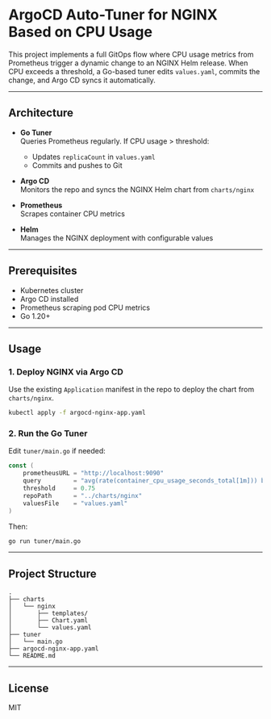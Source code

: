 # ArgoCD Auto-Tuner for NGINX Based on CPU Usage

This project implements a full GitOps flow where CPU usage metrics from Prometheus trigger a dynamic change to an NGINX Helm release. When CPU exceeds a threshold, a Go-based tuner edits `values.yaml`, commits the change, and Argo CD syncs it automatically.

---

## Architecture

- **Go Tuner**  
  Queries Prometheus regularly. If CPU usage > threshold:
  - Updates `replicaCount` in `values.yaml`
  - Commits and pushes to Git

- **Argo CD**  
  Monitors the repo and syncs the NGINX Helm chart from `charts/nginx`

- **Prometheus**  
  Scrapes container CPU metrics

- **Helm**  
  Manages the NGINX deployment with configurable values

---

## Prerequisites

- Kubernetes cluster
- Argo CD installed
- Prometheus scraping pod CPU metrics
- Go 1.20+

---

## Usage

### 1. Deploy NGINX via Argo CD

Use the existing `Application` manifest in the repo to deploy the chart from `charts/nginx`.

```bash
kubectl apply -f argocd-nginx-app.yaml
```

### 2. Run the Go Tuner

Edit `tuner/main.go` if needed:

```go
const (
    prometheusURL = "http://localhost:9090"
    query         = "avg(rate(container_cpu_usage_seconds_total[1m])) by (pod)"
    threshold     = 0.75
    repoPath      = "../charts/nginx"
    valuesFile    = "values.yaml"
)
```

Then:

```bash
go run tuner/main.go
```

---

## Project Structure

```
.
├── charts
│   └── nginx
│       ├── templates/
│       ├── Chart.yaml
│       └── values.yaml
├── tuner
│   └── main.go
├── argocd-nginx-app.yaml
└── README.md
```

---

## License

MIT
